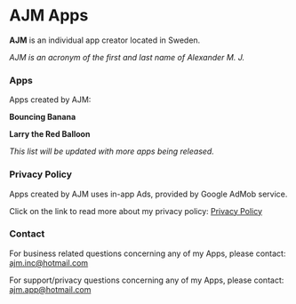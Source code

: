 # AJM Apps

**AJM** is an individual app creator located in Sweden.

*AJM is an acronym of the first and last name of Alexander M. J.*



### Apps
Apps created by AJM:

**Bouncing Banana**

**Larry the Red Balloon**

*This list will be updated with more apps being released.*


### Privacy Policy
Apps created by AJM uses in-app Ads, provided by Google AdMob service.

Click on the link to read more about my privacy policy: <a href="https://ajminc.github.io/Privacy-Policy-Page/">Privacy Policy</a>



### Contact

For business related questions concerning any of my Apps, please contact: <a href="ajm.inc@hotmail.com">ajm.inc@hotmail.com</a>

For support/privacy questions concerning any of my Apps, please contact: <a href="ajm.app@hotmail.com">ajm.app@hotmail.com</a>


